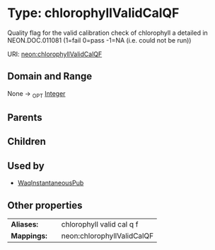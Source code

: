 
# Type: chlorophyllValidCalQF


Quality flag for the valid calibration check of chlorophyll a detailed in NEON.DOC.011081 (1=fail 0=pass -1=NA (i.e. could not be run))

URI: [neon:chlorophyllValidCalQF](https://data.neonscience.org/chlorophyllValidCalQF)


## Domain and Range

None ->  <sub>OPT</sub> [Integer](types/Integer.md)

## Parents


## Children


## Used by

 * [WaqInstantaneousPub](WaqInstantaneousPub.md)

## Other properties

|  |  |  |
| --- | --- | --- |
| **Aliases:** | | chlorophyll valid cal q f |
| **Mappings:** | | neon:chlorophyllValidCalQF |

